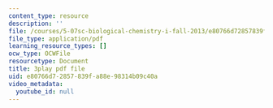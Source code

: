 ```yaml
---
content_type: resource
description: ''
file: /courses/5-07sc-biological-chemistry-i-fall-2013/e80766d72857839fa88e98314b09c40a_h20EdXcopeY.pdf
file_type: application/pdf
learning_resource_types: []
ocw_type: OCWFile
resourcetype: Document
title: 3play pdf file
uid: e80766d7-2857-839f-a88e-98314b09c40a
video_metadata:
  youtube_id: null
---
```

